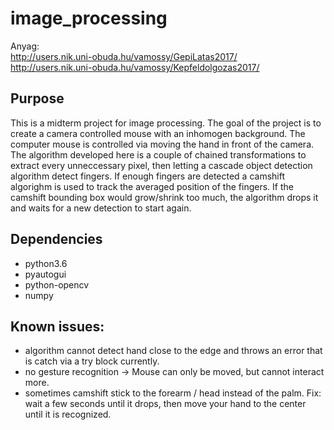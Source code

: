 # image_processing
Anyag:  
http://users.nik.uni-obuda.hu/vamossy/GepiLatas2017/  
http://users.nik.uni-obuda.hu/vamossy/Kepfeldolgozas2017/

## Purpose
This is a midterm project for image processing. The goal of the project is to create a camera controlled mouse with an inhomogen background.
The computer mouse is controlled via moving the hand in front of the camera.
The algorithm developed here is a couple of chained transformations to extract every unneccessary pixel, then letting a cascade object detection algorithm detect fingers. If enough fingers are detected a camshift algorighm is used to track the averaged position of the fingers. If the camshift bounding box would grow/shrink too much, the algorithm drops it and waits for a new detection to start again.

## Dependencies
 - python3.6
 - pyautogui
 - python-opencv
 - numpy


 ## Known issues:
 - algorithm cannot detect hand close to the edge and throws an error that is catch via a try block currently.
 - no gesture recognition -> Mouse can only be moved, but cannot interact more.
 - sometimes camshift stick to the forearm / head instead of the palm. Fix: wait a few seconds until it drops, then move your hand to the center until it is recognized.
 
